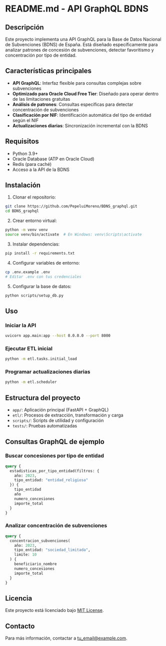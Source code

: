 # README.md - API GraphQL BDNS

## Descripción

Este proyecto implementa una API GraphQL para la Base de Datos Nacional de Subvenciones (BDNS) de España. Está diseñado específicamente para analizar patrones de concesión de subvenciones, detectar favoritismo y concentración por tipo de entidad.

## Características principales

- **API GraphQL**: Interfaz flexible para consultas complejas sobre subvenciones
- **Optimizado para Oracle Cloud Free Tier**: Diseñado para operar dentro de las limitaciones gratuitas
- **Análisis de patrones**: Consultas específicas para detectar concentración de subvenciones
- **Clasificación por NIF**: Identificación automática del tipo de entidad según el NIF
- **Actualizaciones diarias**: Sincronización incremental con la BDNS

## Requisitos

- Python 3.9+
- Oracle Database (ATP en Oracle Cloud)
- Redis (para caché)
- Acceso a la API de la BDNS

## Instalación

1. Clonar el repositorio:
```bash
git clone https://github.com/PepeluiMoreno/BDNS_graphql.git
cd BDNS_graphql
```

2. Crear entorno virtual:
```bash
python -m venv venv
source venv/bin/activate  # En Windows: venv\Scripts\activate
```

3. Instalar dependencias:
```bash
pip install -r requirements.txt
```

4. Configurar variables de entorno:
```bash
cp .env.example .env
# Editar .env con tus credenciales
```

5. Configurar la base de datos:
```bash
python scripts/setup_db.py
```

## Uso

### Iniciar la API

```bash
uvicorn app.main:app --host 0.0.0.0 --port 8000
```

### Ejecutar ETL inicial

```bash
python -m etl.tasks.initial_load
```

### Programar actualizaciones diarias

```bash
python -m etl.scheduler
```

## Estructura del proyecto

- `app/`: Aplicación principal (FastAPI + GraphQL)
- `etl/`: Procesos de extracción, transformación y carga
- `scripts/`: Scripts de utilidad y configuración
- `tests/`: Pruebas automatizadas

## Consultas GraphQL de ejemplo

### Buscar concesiones por tipo de entidad
```graphql
query {
  estadisticas_por_tipo_entidad(filtros: {
    año: 2023,
    tipo_entidad: "entidad_religiosa"
  }) {
    tipo_entidad
    año
    numero_concesiones
    importe_total
  }
}
```

### Analizar concentración de subvenciones
```graphql
query {
  concentracion_subvenciones(
    año: 2023,
    tipo_entidad: "sociedad_limitada",
    limite: 10
  ) {
    beneficiario_nombre
    numero_concesiones
    importe_total
  }
}
```

## Licencia

Este proyecto está licenciado bajo [MIT License](LICENSE).

## Contacto

Para más información, contactar a [tu_email@example.com](mailto:tu_email@example.com).
